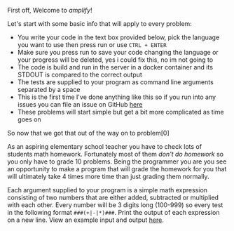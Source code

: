 First off, Welcome to _amplify_!

Let's start with some basic info that will apply to every problem:

- You write your code in the text box provided below, pick the language you want to use then press run or use `CTRL + ENTER`
- Make sure you press run to save your code changing the language or your progress will be deleted, yes i could fix this, no im not going to
- The code is build and run in the server in a docker container and its STDOUT is compared to the correct output
- The tests are supplied to your program as command line arguments separated by a space
- This is the first time I've done anything like this so if you run into any issues you can file an issue on GitHub [here](https://github.com/Basicprogrammer10/amplify/issues)
- These problems will start simple but get a bit more complicated as time goes on

So now that we got that out of the way on to problem[0]

As an aspiring elementary school teacher you have to check lots of students math homework.
Fortunately most of them _don't do homework_ so you only have to grade 10 problems.
Being the programmer you are you see an opportunity to make a program that will grade the homework for you that will ultimately take 4 times more time than just grading them normally.

Each argument supplied to your program is a simple math expression consisting of two numbers that are either added, subtracted or multiplied with each other.
Every number will be 3 digits long (100-999) so every test in the following format <code>###(+|-|\*)###</code>.
Print the output of each expression on a new line.
View an example input and output [here](https://paste.connorcode.com/b/c0747851-eeea-4705-a009-a669b018c1ce).
